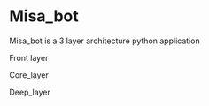 # Misa_bot

Misa_bot is a 3 layer architecture python application

Front layer

Core_layer

Deep_layer
